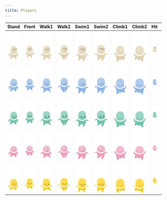 ```yaml
---
title: Players
---
```


Stand|Front|Walk1|Walk2|Swim1|Swim2|Climb1|Climb2|Hit|Duck|Jump
---|---|---|---|---|---|---|---|---|---|---
![](beige/alienbeige_stand.png)|![](beige/alienbeige_front.png)|![](beige/alienbeige_walk1.png)|![](beige/alienbeige_walk2.png)|![](beige/alienbeige_swim1.png)|![](beige/alienbeige_swim2.png)|![](beige/alienbeige_climb1.png)|![](beige/alienbeige_climb2.png)|![](beige/alienbeige_hit.png)|![](beige/alienbeige_duck.png)|![](beige/alienbeige_jump.png)
![](blue/alienblue_stand.png)|![](blue/alienblue_front.png)|![](blue/alienblue_walk1.png)|![](blue/alienblue_walk2.png)|![](blue/alienblue_swim1.png)|![](blue/alienblue_swim2.png)|![](blue/alienblue_climb1.png)|![](blue/alienblue_climb2.png)|![](blue/alienblue_hit.png)|![](blue/alienblue_duck.png)|![](blue/alienblue_jump.png)
![](green/aliengreen_stand.png)|![](green/aliengreen_front.png)|![](green/aliengreen_walk1.png)|![](green/aliengreen_walk2.png)|![](green/aliengreen_swim1.png)|![](green/aliengreen_swim2.png)|![](green/aliengreen_climb1.png)|![](green/aliengreen_climb2.png)|![](green/aliengreen_hit.png)|![](green/aliengreen_duck.png)|![](green/aliengreen_jump.png)
![](pink/alienpink_stand.png)|![](pink/alienpink_front.png)|![](pink/alienpink_walk1.png)|![](pink/alienpink_walk2.png)|![](pink/alienpink_swim1.png)|![](pink/alienpink_swim2.png)|![](pink/alienpink_climb1.png)|![](pink/alienpink_climb2.png)|![](pink/alienpink_hit.png)|![](pink/alienpink_duck.png)|![](pink/alienpink_jump.png)
![](yellow/alienyellow_stand.png)|![](yellow/alienyellow_front.png)|![](yellow/alienyellow_walk1.png)|![](yellow/alienyellow_walk2.png)|![](yellow/alienyellow_swim1.png)|![](yellow/alienyellow_swim2.png)|![](yellow/alienyellow_climb1.png)|![](yellow/alienyellow_climb2.png)|![](yellow/alienyellow_hit.png)|![](yellow/alienyellow_duck.png)|![](yellow/alienyellow_jump.png)